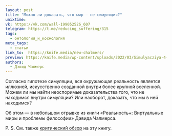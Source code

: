 ```yaml
---
layout: post
title: "Можно ли доказать, что мир — не симуляция?"
unixtime: 
vk: https://vk.com/wall-199052526_607
telegram: https://t.me/reducing_suffering/315
tags:
  - онтология_и_космология
meta_tags:
  - статьи
link_to:  https://knife.media/new-chalmers/
preview: https://knife.media/wp-content/uploads/2022/03/Simulyacziya-4-1024x1024.jpg
authors:
  - Дэвид Чалмерс
---
```

Согласно гипотезе симуляции, вся окружающая реальность является иллюзией, искусственно созданной внутри более крупной вселенной. Можем ли мы найти неоспоримые доказательства того, что не находимся внутри симуляции? Или наоборот, доказать, что мы в ней находимся?

Об этом — в небольшом отрывке из книги «Реальность+: Виртуальные миры и проблемы философии» Дэвида Чалмерса.

P. S. См. также [критический обзор](536.html) на эту книгу.
